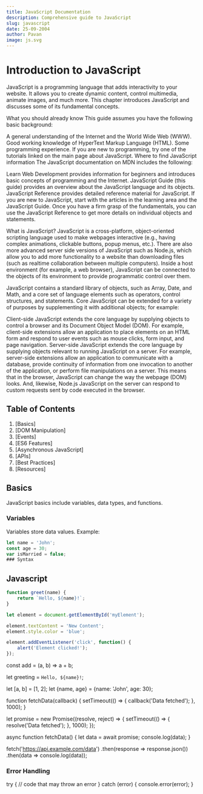 ```yaml
---
title: JavaScript Documentation
description: Comprehensive guide to JavaScript
slug: javascript
date: 25-09-2004
author: Pavan
image: js.svg
---
```


# Introduction to JavaScript

JavaScript is a programming language that adds interactivity to your website. It allows you to create dynamic content, control multimedia, animate images, and much more.
This chapter introduces JavaScript and discusses some of its fundamental concepts.

What you should already know
This guide assumes you have the following basic background:

A general understanding of the Internet and the World Wide Web (WWW).
Good working knowledge of HyperText Markup Language (HTML).
Some programming experience. If you are new to programming, try one of the tutorials linked on the main page about JavaScript.
Where to find JavaScript information
The JavaScript documentation on MDN includes the following:

Learn Web Development provides information for beginners and introduces basic concepts of programming and the Internet.
JavaScript Guide (this guide) provides an overview about the JavaScript language and its objects.
JavaScript Reference provides detailed reference material for JavaScript.
If you are new to JavaScript, start with the articles in the learning area and the JavaScript Guide. Once you have a firm grasp of the fundamentals, you can use the JavaScript Reference to get more details on individual objects and statements.

What is JavaScript?
JavaScript is a cross-platform, object-oriented scripting language used to make webpages interactive (e.g., having complex animations, clickable buttons, popup menus, etc.). There are also more advanced server side versions of JavaScript such as Node.js, which allow you to add more functionality to a website than downloading files (such as realtime collaboration between multiple computers). Inside a host environment (for example, a web browser), JavaScript can be connected to the objects of its environment to provide programmatic control over them.

JavaScript contains a standard library of objects, such as Array, Date, and Math, and a core set of language elements such as operators, control structures, and statements. Core JavaScript can be extended for a variety of purposes by supplementing it with additional objects; for example:

Client-side JavaScript extends the core language by supplying objects to control a browser and its Document Object Model (DOM). For example, client-side extensions allow an application to place elements on an HTML form and respond to user events such as mouse clicks, form input, and page navigation.
Server-side JavaScript extends the core language by supplying objects relevant to running JavaScript on a server. For example, server-side extensions allow an application to communicate with a database, provide continuity of information from one invocation to another of the application, or perform file manipulations on a server.
This means that in the browser, JavaScript can change the way the webpage (DOM) looks. And, likewise, Node.js JavaScript on the server can respond to custom requests sent by code executed in the browser.


## Table of Contents

1. [Basics]
2. [DOM Manipulation]
3. [Events]
4. [ES6 Features]
5. [Asynchronous JavaScript]
6. [APIs]
7. [Best Practices]
8. [Resources]

## Basics

JavaScript basics include variables, data types, and functions.

### Variables

Variables store data values. Example:

```js showLineNumbers {2}
let name = 'John';
const age = 30;
var isMarried = false; 
### Syntax
```

##  Javascript

```js showLineNumbers {3}
function greet(name) {
    return `Hello, ${name}!`;
}
```


```js
let element = document.getElementById('myElement');
```

```js
element.textContent = 'New Content';
element.style.color = 'blue';
```


```js
element.addEventListener('click', function() {
    alert('Element clicked!');
});
```


const add = (a, b) => a + b;



let greeting = `Hello, ${name}!`;




let [a, b] = [1, 2];
let {name, age} = {name: 'John', age: 30};



function fetchData(callback) {
    setTimeout(() => {
        callback('Data fetched');
    }, 1000);
}


let promise = new Promise((resolve, reject) => {
    setTimeout(() => {
        resolve('Data fetched');
    }, 1000);
});



async function fetchData() {
    let data = await promise;
    console.log(data);
}



fetch('https://api.example.com/data')
    .then(response => response.json())
    .then(data => console.log(data));


### Error Handling

try {
    // code that may throw an error
} catch (error) {
    console.error(error);
}

